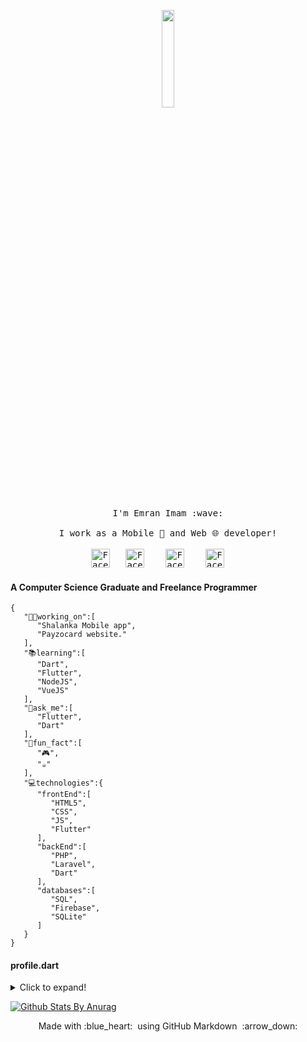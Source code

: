 <p align="center">
  <img src="https://media1.giphy.com/media/QNFhOolVeCzPQ2Mx85/giphy.gif" width="20%">
  <br><br>
  <samp>
    I'm Emran Imam :wave:
    <br><br>
    I work as a Mobile 📱 and Web 🌐 developer!
    <br><br>
    <a href="https://www.facebook.com/emran.imam" target="_blank"><img src="https://img.icons8.com/fluent/48/000000/facebook-new.png" width="30px" alt="Facebook"></a>&nbsp; &nbsp;<a href="mailto:emran.imam@gmail.com" target="_blank"><img src="https://img.icons8.com/fluent/48/000000/gmail.png" width="30px" alt="Facebook"></a> &nbsp; &nbsp;<a href="https://www.linkedin.com/in/emran-imam/" target="_blank"><img src="https://img.icons8.com/color/48/000000/linkedin.png" width="30px" alt="Facebook"></a> &nbsp; &nbsp;<a href="https://twitter.com/emranimam" target="_blank"><img src="https://img.icons8.com/color/48/000000/twitter.png" width="30px" alt="Facebook"></a> &nbsp; &nbsp;
  </samp>
</p>

#### A Computer Science Graduate and Freelance Programmer

```
{
   "🧑‍💻working_on":[
      "Shalanka Mobile app",
      "Payzocard website."
   ],
   "📚learning":[
      "Dart",
      "Flutter",
      "NodeJS",
      "VueJS"
   ],
   "💬ask_me":[
      "Flutter",
      "Dart"
   ],
   "🎯fun_fact":[
      "🎮",
      "☕"
   ],
   "💻technologies":{
      "frontEnd":[
         "HTML5",
         "CSS",
         "JS",
         "Flutter"
      ],
      "backEnd":[
         "PHP",
         "Laravel",
         "Dart"
      ],
      "databases":[
         "SQL",
         "Firebase",
         "SQLite"
      ]
   }
}
```

#### profile.dart
<details>
  <summary>Click to expand!</summary>
  
  ```
class Profile {
  List<String> workingOn;
  List<String> learning;
  List<String> askMe;
  List<String> funFact;
  Technologies technologies;

  Profile(
      {this.workingOn,
      this.learning,
      this.askMe,
      this.funFact,
      this.technologies});

  Profile.fromJson(Map<String, dynamic> json) {
    workingOn = json['🧑‍💻working_on'].cast<String>();
    learning = json['📚learning'].cast<String>();
    askMe = json['💬ask_me'].cast<String>();
    funFact = json['🎯fun_fact'].cast<String>();
    technologies = json['💻technologies'] != null
        ? new Technologies.fromJson(json['💻technologies'])
        : null;
  }

  Map<String, dynamic> toJson() {
    final Map<String, dynamic> data = new Map<String, dynamic>();
    data['🧑‍💻working_on'] = this.workingOn;
    data['📚learning'] = this.learning;
    data['💬ask_me'] = this.askMe;
    data['🎯fun_fact'] = this.funFact;
    if (this.technologies != null) {
      data['💻technologies'] = this.technologies.toJson();
    }
    return data;
  }
}

class Technologies {
  List<String> frontEnd;
  List<String> backEnd;
  List<String> databases;

  Technologies({this.frontEnd, this.backEnd, this.databases});

  Technologies.fromJson(Map<String, dynamic> json) {
    frontEnd = json['frontEnd'].cast<String>();
    backEnd = json['backEnd'].cast<String>();
    databases = json['databases'].cast<String>();
  }

  Map<String, dynamic> toJson() {
    final Map<String, dynamic> data = new Map<String, dynamic>();
    data['frontEnd'] = this.frontEnd;
    data['backEnd'] = this.backEnd;
    data['databases'] = this.databases;
    return data;
  }
}
```
</details>



[![Github Stats By Anurag](https://github-readme-stats.vercel.app/api?username=emran92&show_icons=true&title_color=fff&icon_color=79ff97&text_color=9f9f9f&bg_color=151515)](https://github.com/anuraghazra/github-readme-stats)

<p align="center">
  Made with :blue_heart: &nbsp;using GitHub Markdown &nbsp;:arrow_down:
</p>
